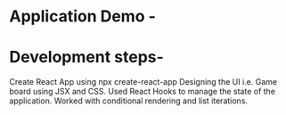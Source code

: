 # Application Demo -


# Development steps-

Create React App using npx create-react-app
Designing the UI i.e. Game board using JSX and CSS.
Used React Hooks to manage the state of the application.
Worked with conditional rendering and list iterations.
